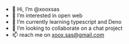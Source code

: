 - 👋 Hi, I’m @xooxsas
- 👀 I’m interested in open web
- 🌱 I’m currently learning typescript and Deno
- 💞️ I’m looking to collaborate on a chat project
- 📫 reach me on xoox.sas@gmail.com

<!---
xooxsas/xooxsas is a ✨ special ✨ repository because its `README.md` (this file) appears on your GitHub profile.
You can click the Preview link to take a look at your changes.
--->
